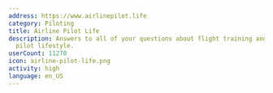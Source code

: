```yaml
---
address: https://www.airlinepilot.life
category: Piloting
title: Airline Pilot Life
description: Answers to all of your questions about flight training and the airline
  pilot lifestyle.
userCount: 11270
icon: airline-pilot-life.png
activity: high
language: en_US
---
```

